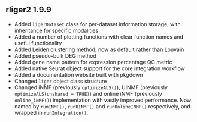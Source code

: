 ## rliger2 1.9.9

- Added `ligerDataset` class for per-dataset information storage, with inheritance for specific modalities
- Added a number of plotting functions with clear function names and useful functionality
- Added Leiden clustering method, now as default rather than Louvain
- Added pseudo-bulk DEG method
- Added gene name pattern for expression percentage QC metric
- Added native Seurat object support for the core integration workflow
- Added a documentation website built with pkgdown
- Changed `liger` object class structure
- Changed iNMF (previously `optimizeALS()`), UINMF (previously `optimizeALS(unshared = TRUE)`) and online iNMF (previously `online_iNMF()`) implementation with vastly improved performance.
Now named by `runINMF()`, `runUINMF()` and `runOnlineINMF()` respectively, and wrapped in 
`runIntegration()`.
